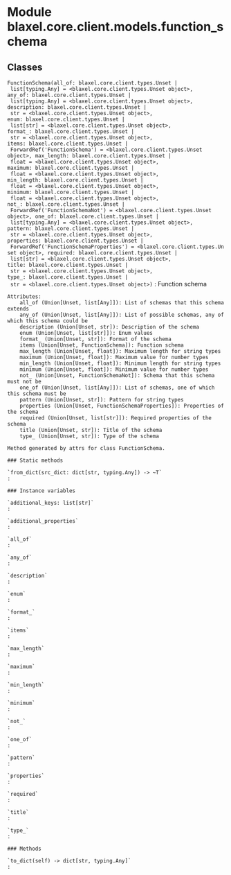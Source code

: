 Module blaxel.core.client.models.function_schema
================================================

Classes
-------

`FunctionSchema(all_of: blaxel.core.client.types.Unset | list[typing.Any] = <blaxel.core.client.types.Unset object>, any_of: blaxel.core.client.types.Unset | list[typing.Any] = <blaxel.core.client.types.Unset object>, description: blaxel.core.client.types.Unset | str = <blaxel.core.client.types.Unset object>, enum: blaxel.core.client.types.Unset | list[str] = <blaxel.core.client.types.Unset object>, format_: blaxel.core.client.types.Unset | str = <blaxel.core.client.types.Unset object>, items: blaxel.core.client.types.Unset | ForwardRef('FunctionSchema') = <blaxel.core.client.types.Unset object>, max_length: blaxel.core.client.types.Unset | float = <blaxel.core.client.types.Unset object>, maximum: blaxel.core.client.types.Unset | float = <blaxel.core.client.types.Unset object>, min_length: blaxel.core.client.types.Unset | float = <blaxel.core.client.types.Unset object>, minimum: blaxel.core.client.types.Unset | float = <blaxel.core.client.types.Unset object>, not_: blaxel.core.client.types.Unset | ForwardRef('FunctionSchemaNot') = <blaxel.core.client.types.Unset object>, one_of: blaxel.core.client.types.Unset | list[typing.Any] = <blaxel.core.client.types.Unset object>, pattern: blaxel.core.client.types.Unset | str = <blaxel.core.client.types.Unset object>, properties: blaxel.core.client.types.Unset | ForwardRef('FunctionSchemaProperties') = <blaxel.core.client.types.Unset object>, required: blaxel.core.client.types.Unset | list[str] = <blaxel.core.client.types.Unset object>, title: blaxel.core.client.types.Unset | str = <blaxel.core.client.types.Unset object>, type_: blaxel.core.client.types.Unset | str = <blaxel.core.client.types.Unset object>)`
:   Function schema
    
    Attributes:
        all_of (Union[Unset, list[Any]]): List of schemas that this schema extends
        any_of (Union[Unset, list[Any]]): List of possible schemas, any of which this schema could be
        description (Union[Unset, str]): Description of the schema
        enum (Union[Unset, list[str]]): Enum values
        format_ (Union[Unset, str]): Format of the schema
        items (Union[Unset, FunctionSchema]): Function schema
        max_length (Union[Unset, float]): Maximum length for string types
        maximum (Union[Unset, float]): Maximum value for number types
        min_length (Union[Unset, float]): Minimum length for string types
        minimum (Union[Unset, float]): Minimum value for number types
        not_ (Union[Unset, FunctionSchemaNot]): Schema that this schema must not be
        one_of (Union[Unset, list[Any]]): List of schemas, one of which this schema must be
        pattern (Union[Unset, str]): Pattern for string types
        properties (Union[Unset, FunctionSchemaProperties]): Properties of the schema
        required (Union[Unset, list[str]]): Required properties of the schema
        title (Union[Unset, str]): Title of the schema
        type_ (Union[Unset, str]): Type of the schema
    
    Method generated by attrs for class FunctionSchema.

    ### Static methods

    `from_dict(src_dict: dict[str, typing.Any]) ‑> ~T`
    :

    ### Instance variables

    `additional_keys: list[str]`
    :

    `additional_properties`
    :

    `all_of`
    :

    `any_of`
    :

    `description`
    :

    `enum`
    :

    `format_`
    :

    `items`
    :

    `max_length`
    :

    `maximum`
    :

    `min_length`
    :

    `minimum`
    :

    `not_`
    :

    `one_of`
    :

    `pattern`
    :

    `properties`
    :

    `required`
    :

    `title`
    :

    `type_`
    :

    ### Methods

    `to_dict(self) ‑> dict[str, typing.Any]`
    :